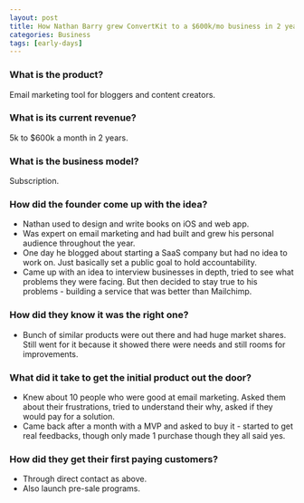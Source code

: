 ```yaml
---
layout: post
title: How Nathan Barry grew ConvertKit to a $600k/mo business in 2 years
categories: Business
tags: [early-days]
---
```


### What is the product?

Email marketing tool for bloggers and content creators.

### What is its current revenue?

5k to $600k a month in 2 years.

### What is the business model?

Subscription.

### How did the founder come up with the idea?

- Nathan used to design and write books on iOS and web app.
- Was expert on email marketing and had built and grew his personal audience
  throughout the year.
- One day he blogged about starting a SaaS company but had no idea to work on.
  Just basically set a public goal to hold accountability.
- Came up with an idea to interview businesses in depth, tried to see what
  problems they were facing. But then decided to stay true to his problems -
  building a service that was better than Mailchimp.

### How did they know it was the right one?

- Bunch of similar products were out there and had huge market shares.
  Still went for it because it showed there were needs and still rooms for
  improvements.

### What did it take to get the initial product out the door?

- Knew about 10 people who were good at email marketing. Asked them about their
  frustrations, tried to understand their why, asked if they would pay for a solution.
- Came back after a month with a MVP and asked to buy it - started to get real
  feedbacks, though only made 1 purchase though they all said yes.

### How did they get their first paying customers?

- Through direct contact as above.
- Also launch pre-sale programs.
